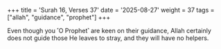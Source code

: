 +++
title = 'Surah 16, Verses 37'
date = '2025-08-27'
weight = 37
tags = ["allah", "guidance", "prophet"]
+++

Even though you ˹O Prophet˺ are keen on their guidance, Allah certainly does not guide those He leaves to stray, and they will have no helpers.